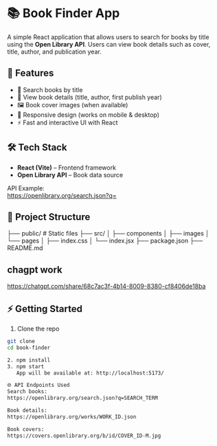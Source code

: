 # 📚 Book Finder App  

A simple React application that allows users to search for books by title using the **Open Library API**. Users can view book details such as cover, title, author, and publication year.  

## 🚀 Features  
- 🔎 Search books by title  
- 📖 View book details (title, author, first publish year)  
- 🖼 Book cover images (when available)  
- 📱 Responsive design (works on mobile & desktop)  
- ⚡ Fast and interactive UI with React 

## 🛠 Tech Stack  
- **React (Vite)** – Frontend framework  
- **Open Library API** – Book data source  

API Example:  
https://openlibrary.org/search.json?q=


## 📂 Project Structure  
├── public/ # Static files
├── src/
│ ├── components
│ ├── images
│ └── pages
│ ├── index.css
│ └── index.jsx
├── package.json
├── README.md


## chagpt work
https://chatgpt.com/share/68c7ac3f-4b14-8009-8380-cf8406de18ba

## ⚡ Getting Started  
1. Clone the repo  
```bash
git clone 
cd book-finder

2. npm install
3. npm start
   App will be available at: http://localhost:5173/

🌐 API Endpoints Used
Search books:
https://openlibrary.org/search.json?q=SEARCH_TERM

Book details:
https://openlibrary.org/works/WORK_ID.json

Book covers:
https://covers.openlibrary.org/b/id/COVER_ID-M.jpg



